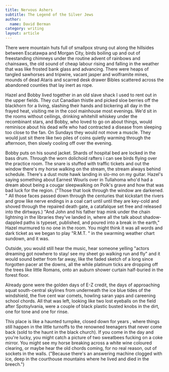 ```yaml
---
title: Nervous Ashers
subtitle: The Legend of the Silver Jews
author: 
  name: David Berman
category: writing
layout: article
---
```


There were mountain huts full of smallpox strung out along the hillsides between Escatawpa and Morgan City, birds boiling up and out of freestanding chimneys under the routine advent of rainbows and chainsaws, the old sound of cheap labour rising and falling in the weather that was like frosted bank glass and advancing. There were heaps of tangled sawhorses and tripwire, vacant jasper and wolframite mines, mounds of dead Ataris and scarred desk drawer Bibles scattered across the abandoned counties that lay inert as rope.

Hazel and Bobby lived together in an old slave shack I used to rent out in the upper fields. They cut Canadian thistle and picked sloe berries off the blackhorn for a living, slashing their hands and bickering all day in the frayed heat, visiting me in the cool mainhouse most evenings. We'd sit in the rooms without ceilings, drinking whitehill whiskey under the recombinant stars, and Bobby, who loved to go on about things, would reminisce about his dead wife who had contracted a disease from sleeping too close to the fan. On Sundays they would not move a muscle. They would just sit there like two piles of coins quietly warming through the afternoon, then slowly cooling off over the evening.

Bobby puts on his sound jacket. Shards of hospital bed are locked in the bass drum. Through the worn dolichoid rafters i can see birds flying over the practice room. The snare is stuffed with traffic tickets and out the window there's my horse walking on the stream, the stream always behind schedule. There's a dust mote hawk landing in slo-mo on my guitar. Hazel's saying something about Earnest Wourls over in Tullahoma who'd had a dream about being a cougar sleepwalking on Polk's grave and how that was bad luck for the region. ("Those that look through the window are darkened. " All those faces passed down through the centuries that kickstart the rivers and grow like nerve endings in a coal cart until until they are key-cold and shoved through the repaired death gate, a catafalque set free and released into the dirtways.) "And John and his father trap mink under the chain lightning in the libraries they've landed in, where all the talk about shadow-dappled paths is typeset, published, and poured into a break in the earth," Hazel murmured to no one in the room. You might think it was all words and dark ticket as we began to play "R.M.T. " in the swarming weather chart sundown, and it was.

Outside, you would still hear the music, hear someone yelling "actors dreaming got nowhere to stay/ see my sheet go walking run and fly" and it would sound better from far away, like the faded sketch of a long since forgotten pacer at the downs, all the while platinum ticks are dropping off the trees like little Romans, onto an auburn shower curtain half-buried in the forest floor.

Already gone were the golden days of E-Z credit, the days of approaching squat south-central skylines from underneath the ice blue tides of the windshield, the five cent war comets, howling saran yaps and careening school chords. All that was left, looking like two lost eyeballs on the field after Spotsylvania, were a couple of black plastic busted knobs in the dirt, one for tone and one for rinse.

This place is like a haunted turnpike, closed down for years , where things still happen in the little turnoffs to the renowned teenagers that never come back (sold to the haunt in the black church). If you come in the day and you're lucky, you might catch a picture of two sweatbees fucking on a coke mirror. You might see my horse breaking across a white wine coloured clearing, or maybe hear the old chords coming, for no real reason, out of sockets in the walls. ("Because there's an answering machine clogged with ice, deep in the courthouse mountains where he lived and died in the breech.")
